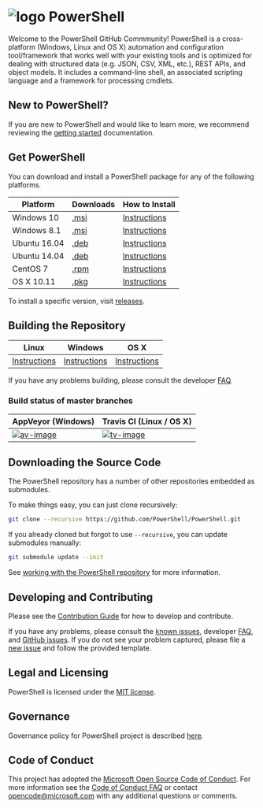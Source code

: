 ![logo][] PowerShell
====================

Welcome to the PowerShell GitHub Commmunity! PowerShell is a cross-platform (Windows, Linux and OS X) automation and configuration tool/framework that works well with your existing tools and is optimized for dealing with structured data (e.g. JSON, CSV, XML, etc.), REST APIs, and object models.  It includes a command-line shell, an associated scripting language and a framework for processing cmdlets. 


[logo]: assets/Powershell_64.png

New to PowerShell?
------------------

If you are new to PowerShell and would like to learn more, we recommend reviewing the [getting started][] documentation.

[getting started]: docs/learning-powershell

Get PowerShell
--------------

You can download and install a PowerShell package for any of the following platforms.

| Platform     | Downloads            | How to Install              |
|--------------|----------------------|-----------------------------|
| Windows 10   | [.msi][rl-windows10] | [Instructions][in-windows]  |
| Windows 8.1  | [.msi][rl-windows81] | [Instructions][in-windows]  |
| Ubuntu 16.04 | [.deb][rl-ubuntu16]  | [Instructions][in-ubuntu16] |
| Ubuntu 14.04 | [.deb][rl-ubuntu14]  | [Instructions][in-ubuntu14] |
| CentOS 7     | [.rpm][rl-centos]    | [Instructions][in-centos]   |
| OS X 10.11   | [.pkg][rl-osx]       | [Instructions][in-osx]      |

[rl-windows10]: https://github.com/PowerShell/PowerShell/releases/download/v6.0.0-alpha.9/PowerShell_6.0.0.9-alpha.9-win10-x64.msi
[rl-windows81]: https://github.com/PowerShell/PowerShell/releases/download/v6.0.0-alpha.9/PowerShell_6.0.0.9-alpha.9-win81-x64.msi
[rl-ubuntu16]: https://github.com/PowerShell/PowerShell/releases/download/v6.0.0-alpha.9/powershell_6.0.0-alpha.9-1ubuntu1.16.04.1_amd64.deb
[rl-ubuntu14]: https://github.com/PowerShell/PowerShell/releases/download/v6.0.0-alpha.9/powershell_6.0.0-alpha.9-1ubuntu1.14.04.1_amd64.deb
[rl-centos]: https://github.com/PowerShell/PowerShell/releases/download/v6.0.0-alpha.9/powershell-6.0.0_alpha.9-1.el7.centos.x86_64.rpm
[rl-osx]: https://github.com/PowerShell/PowerShell/releases/download/v6.0.0-alpha.9/powershell-6.0.0-alpha.9-osx.10.11-x64.pkg

[installation]: docs/installation
[in-windows]: docs/installation/windows.md#msi
[in-ubuntu14]: docs/installation/linux.md#ubuntu-1404
[in-ubuntu16]: docs/installation/linux.md#ubuntu-1604
[in-centos]: docs/installation/linux.md#centos-7
[in-osx]: docs/installation/linux.md#os-x-1011

To install a specific version, visit [releases](https://github.com/PowerShell/PowerShell/releases).

Building the Repository
-----------------------

| Linux                    | Windows                    | OS X                   |
|--------------------------|----------------------------|------------------------|
| [Instructions][bd-linux] | [Instructions][bd-windows] | [Instructions][bd-osx] |

If you have any problems building, please consult the developer [FAQ][].

### Build status of master branches

| AppVeyor (Windows)       | Travis CI (Linux / OS X) |
|--------------------------|--------------------------|
| [![av-image][]][av-site] | [![tv-image][]][tv-site] |

[bd-linux]: docs/building/linux.md
[bd-windows]: docs/building/windows-core.md
[bd-osx]: docs/building/osx.md

[FAQ]: docs/FAQ.md

[tv-image]: https://travis-ci.com/PowerShell/PowerShell.svg?token=31YifM4jfyVpBmEGitCm&branch=master
[tv-site]: https://travis-ci.com/PowerShell/PowerShell/branches
[av-image]: https://ci.appveyor.com/api/projects/status/jtefab3hpngtyesp/branch/master?svg=true
[av-site]: https://ci.appveyor.com/project/PowerShell/powershell/branch/master

Downloading the Source Code
---------------------------

The PowerShell repository has a number of other repositories embedded as submodules.

To make things easy, you can just clone recursively:

```sh
git clone --recursive https://github.com/PowerShell/PowerShell.git
```

If you already cloned but forgot to use `--recursive`, you can update submodules manually:

```sh
git submodule update --init
```

See [working with the PowerShell repository](docs/git) for more information.

Developing and Contributing
--------------------------

Please see the [Contribution Guide][] for how to develop and contribute.

If you have any problems, please consult the [known issues][], developer [FAQ][], and [GitHub issues][].
If you do not see your problem captured, please file a [new issue][] and follow the provided template.

[Contribution Guide]: .github/CONTRIBUTING.md
[known issues]: docs/KNOWNISSUES.md
[GitHub issues]: https://github.com/PowerShell/PowerShell/issues
[new issue]:https://github.com/PowerShell/PowerShell/issues/new

Legal and Licensing
-------------------

PowerShell is licensed under the [MIT license][].

[MIT license]: LICENSE.txt

Governance
-------------------

Governance policy for PowerShell project is described [here][].  

[here]: https://github.com/PowerShell/PowerShell/blob/master/docs/community/governance.md

Code of Conduct
---------------

This project has adopted the [Microsoft Open Source Code of Conduct][conduct-code].
For more information see the [Code of Conduct FAQ][conduct-FAQ] or contact [opencode@microsoft.com][conduct-email] with any additional questions or comments.

[conduct-code]: http://opensource.microsoft.com/codeofconduct/
[conduct-FAQ]: http://opensource.microsoft.com/codeofconduct/faq/
[conduct-email]: mailto:opencode@microsoft.com
